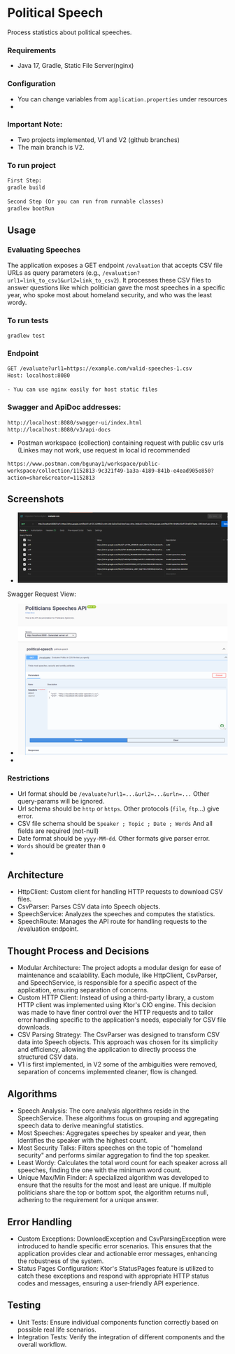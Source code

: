 # Political Speech
Process statistics about political speeches.
### Requirements
- Java 17, Gradle, Static File Server(nginx)

### Configuration
- You can change variables from `application.properties` under resources
- 
### Important Note:
- Two projects implemented, V1 and V2 (github branches)
- The main branch is V2.



### To run project
```
First Step: 
gradle build

Second Step (Or you can run from runnable classes)
gradlew bootRun
```

## Usage 
### Evaluating Speeches
The application exposes a GET endpoint `/evaluation` that accepts CSV file URLs as query parameters (e.g., `/evaluation?url1=link_to_csv1&url2=link_to_csv2`). It processes these CSV files to answer questions like which politician gave the most speeches in a specific year, who spoke most about homeland security, and who was the least wordy.


### To run tests
```
gradlew test
```

### Endpoint
```
GET /evaluate?url1=https://example.com/valid-speeches-1.csv
Host: localhost:8080

- Yuu can use nginx easily for host static files
```
### Swagger and ApiDoc addresses:
```
http://localhost:8080/swagger-ui/index.html
http://localhost:8080/v3/api-docs
```

- Postman workspace (collection) containing request with public csv urls (Linkes may not work, use request in local id recommended
```
https://www.postman.com/bgunay1/workspace/public-workspace/collection/1152813-9c321f49-1a3a-4189-841b-e4ead905e850?action=share&creator=1152813
```
## Screenshots
- ![img_1.png](img_1.png)


Swagger Request View:
-  ![img.png](img.png)
- 
### Restrictions
- Url format should be `/evaluate?url1=...&url2=...&urln=...` Other query-params will be ignored.
- Url schema should be `http` or `https`. Other protocols (`file`, `ftp`...) give error.
- CSV file schema should be `Speaker ; Topic ; Date ; Words` And all fields are required (not-null)
- Date format should be `yyyy-MM-dd`. Other formats give parser error.
- `Words` should be greater than `0`
- 
## Architecture
* HttpClient: Custom client for handling HTTP requests to download CSV files.
* CsvParser: Parses CSV data into Speech objects.
* SpeechService: Analyzes the speeches and computes the statistics.
* SpeechRoute: Manages the API route for handling requests to the /evaluation endpoint.


## Thought Process and Decisions
* Modular Architecture: The project adopts a modular design for ease of maintenance and scalability. Each module, like HttpClient, CsvParser, and SpeechService, is responsible for a specific aspect of the application, ensuring separation of concerns.
* Custom HTTP Client: Instead of using a third-party library, a custom HTTP client was implemented using Ktor's CIO engine. This decision was made to have finer control over the HTTP requests and to tailor error handling specific to the application's needs, especially for CSV file downloads.
* CSV Parsing Strategy: The CsvParser was designed to transform CSV data into Speech objects. This approach was chosen for its simplicity and efficiency, allowing the application to directly process the structured CSV data.
* V1 is first implemented, in V2 some of the ambiguities  were removed, separation of concerns implemented cleaner, flow is changed.

## Algorithms
* Speech Analysis: The core analysis algorithms reside in the SpeechService. These algorithms focus on grouping and aggregating speech data to derive meaningful statistics.
* Most Speeches: Aggregates speeches by speaker and year, then identifies the speaker with the highest count.
* Most Security Talks: Filters speeches on the topic of "homeland security" and performs similar aggregation to find the top speaker.
* Least Wordy: Calculates the total word count for each speaker across all speeches, finding the one with the minimum word count.
* Unique Max/Min Finder: A specialized algorithm was developed to ensure that the results for the most and least are unique. If multiple politicians share the top or bottom spot, the algorithm returns null, adhering to the requirement for a unique answer.

## Error Handling
* Custom Exceptions: DownloadException and CsvParsingException were introduced to handle specific error scenarios. This ensures that the application provides clear and actionable error messages, enhancing the robustness of the system.
* Status Pages Configuration: Ktor's StatusPages feature is utilized to catch these exceptions and respond with appropriate HTTP status codes and messages, ensuring a user-friendly API experience.

## Testing
* Unit Tests: Ensure individual components function correctly based on possible real life scenarios.
* Integration Tests: Verify the integration of different components and the overall workflow.
